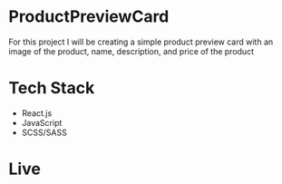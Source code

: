# ProductPreviewCard

For this project I will be creating a simple product preview card with an image of the product, name, description, and price of the product

# Tech Stack
<ul>
  <li>React.js</li>
  <li>JavaScript</li>
  <li>SCSS/SASS</li>
</ul>

# Live

